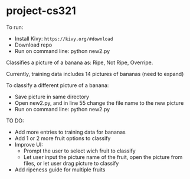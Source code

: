 # project-cs321


To run:
- Install Kivy: `https://kivy.org/#download`
- Download repo
- Run on command line: python new2.py
  
Classifies a picture of a banana as: Ripe, Not Ripe, Overripe.

Currently, training data includes 14 pictures of bananas (need to expand)

To classify a different picture of a banana:
- Save picture in same directory
- Open new2.py, and in line 55 change the file name to the new picture
- Run on command line: python new2.py
    
    
TO DO:
- Add more entries to training data for bananas
- Add 1 or 2 more fruit options to classify
- Improve UI:
  - Prompt the user to select wich fruit to classify
  - Let user input the picture name of the fruit, open the picture from files, or let user drag picture to classify
- Add ripeness guide for multiple fruits
    
